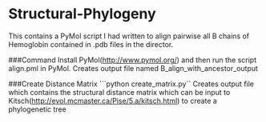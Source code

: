 Structural-Phylogeny
====================

This contains a PyMol script I had written to align pairwise all B chains of Hemoglobin contained in .pdb files in the director.

###Command
Install PyMol(http://www.pymol.org/) and then run the script align.pml in PyMol. Creates output file named B_align_with_ancestor_output

###Create Distance Matrix
```python create_matrix.py``
Creates output file which contains the structural distance matrix which can be input to Kitsch(http://evol.mcmaster.ca/Pise/5.a/kitsch.html) to create a phylogenetic tree
